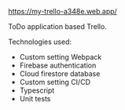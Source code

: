 https://my-trello-a348e.web.app/

ToDo application based Trello.

Technologies used:
- Custom setting Webpack
- Firebase authentication
- Cloud firestore database
- Custom setting CI/CD
- Typescript
- Unit tests
